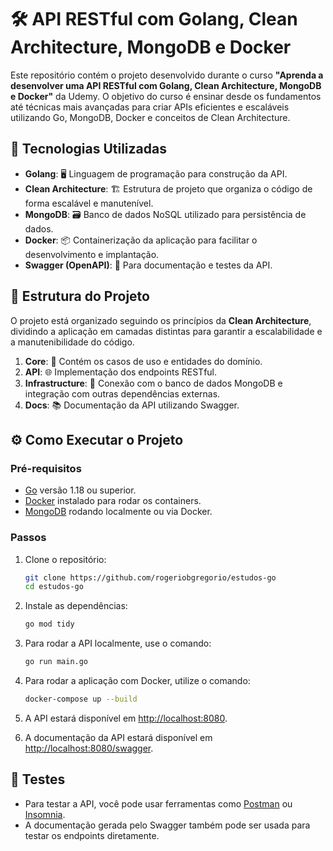 # 🛠️ API RESTful com Golang, Clean Architecture, MongoDB e Docker

Este repositório contém o projeto desenvolvido durante o curso **"Aprenda a desenvolver uma API RESTful com Golang, Clean Architecture, MongoDB e Docker"** da Udemy. O objetivo do curso é ensinar desde os fundamentos até técnicas mais avançadas para criar APIs eficientes e escaláveis utilizando Go, MongoDB, Docker e conceitos de Clean Architecture.

## 🚀 Tecnologias Utilizadas

* **Golang**: 🖥️ Linguagem de programação para construção da API.
* **Clean Architecture**: 🏗️ Estrutura de projeto que organiza o código de forma escalável e manutenível.
* **MongoDB**: 🗃️ Banco de dados NoSQL utilizado para persistência de dados.
* **Docker**: 📦 Containerização da aplicação para facilitar o desenvolvimento e implantação.
* **Swagger (OpenAPI)**: 📄 Para documentação e testes da API.

## 📂 Estrutura do Projeto

O projeto está organizado seguindo os princípios da **Clean Architecture**, dividindo a aplicação em camadas distintas para garantir a escalabilidade e a manutenibilidade do código.

1. **Core**: 🔑 Contém os casos de uso e entidades do domínio.
2. **API**: 🌐 Implementação dos endpoints RESTful.
3. **Infrastructure**: 🔌 Conexão com o banco de dados MongoDB e integração com outras dependências externas.
4. **Docs**: 📚 Documentação da API utilizando Swagger.

## ⚙️ Como Executar o Projeto

### Pré-requisitos

* [Go](https://golang.org/dl/) versão 1.18 ou superior.
* [Docker](https://www.docker.com/) instalado para rodar os containers.
* [MongoDB](https://www.mongodb.com/) rodando localmente ou via Docker.

### Passos

1. Clone o repositório:

   ```bash
   git clone https://github.com/rogeriobgregorio/estudos-go
   cd estudos-go
   ```

2. Instale as dependências:

   ```bash
   go mod tidy
   ```

3. Para rodar a API localmente, use o comando:

   ```bash
   go run main.go
   ```

4. Para rodar a aplicação com Docker, utilize o comando:

   ```bash
   docker-compose up --build
   ```

5. A API estará disponível em [http://localhost:8080](http://localhost:8080).

6. A documentação da API estará disponível em [http://localhost:8080/swagger](http://localhost:8080/swagger).

## 🧪 Testes

* Para testar a API, você pode usar ferramentas como [Postman](https://www.postman.com/) ou [Insomnia](https://insomnia.rest/).
* A documentação gerada pelo Swagger também pode ser usada para testar os endpoints diretamente.

